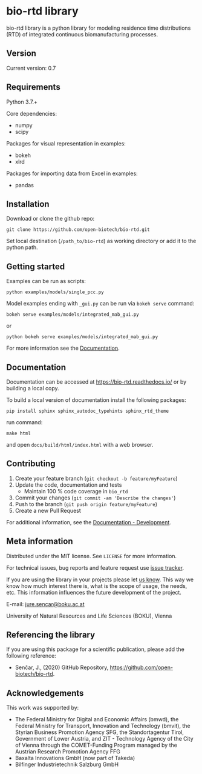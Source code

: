 # bio-rtd library
bio-rtd library is a python library for modeling
residence time distributions (RTD)
of integrated continuous biomanufacturing processes.

## Version
Current version: 0.7

## Requirements

Python 3.7.+

Core dependencies:

- numpy
- scipy

Packages for visual representation in examples:

- bokeh
- xlrd

Packages for importing data from Excel in examples:

* pandas

## Installation

Download or clone the github repo:

    git clone https://github.com/open-biotech/bio-rtd.git

Set local destination (`/path_to/bio-rtd`) as working directory
or add it to the python path.


## Getting started

Examples can be run as scripts:

    python examples/models/single_pcc.py

Model examples ending with `_gui.py`
can be run via `bokeh serve` command:

    bokeh serve examples/models/integrated_mab_gui.py
    
or
    
    python bokeh serve examples/models/integrated_mab_gui.py

For more information see the [Documentation](https://bio-rtd.readthedocs.io/).

## Documentation

Documentation can be accessed at https://bio-rtd.readthedocs.io/ or by building a local copy.

To build a local version of documentation install the following packages:

    pip install sphinx sphinx_autodoc_typehints sphinx_rtd_theme

run command:

    make html

and open `docs/build/html/index.html` with a web browser.

## Contributing

1. Create your feature branch (`git checkout -b feature/myFeature`)
2. Update the code, documentation and tests
   * Maintain 100 % code coverage in `bio_rtd`
3. Commit your changes (`git commit -am 'Describe the changes'`)
4. Push to the branch (`git push origin feature/myFeature`)
5. Create a new Pull Request

For additional information, see the
[Documentation - Development](https://bio-rtd.readthedocs.io/en/latest/user_guide/development.html).


## Meta information

Distributed under the MIT license. See ``LICENSE`` for more information.

For technical issues, bug reports and feature request use
[issue tracker](https://github.com/open-biotech/bio-rtd/issues).

If you are using the library in your projects please let 
[us know](mailto:jure.sencar@boku.ac.at).
This way we know how much interest there is, what is the scope of usage,
the needs, etc. This information influences the future development of the project.


E-mail: [jure.sencar@boku.ac.at](mailto:jure.sencar@boku.ac.at)

University of Natural Resources and Life Sciences (BOKU), Vienna

## Referencing the library

 If you are using this package for a scientific publication,
 please add the following reference:

* Senčar, J., (2020) GitHub Repository,
   https://github.com/open-biotech/bio-rtd.

## Acknowledgements
This work was supported by:

- The Federal Ministry for Digital and
  Economic Affairs (bmwd), the Federal Ministry for Transport,
  Innovation and Technology (bmvit),
  the Styrian Business Promotion Agency SFG,
  the Standortagentur Tirol,
  Government of Lower Austria,
  and ZIT - Technology Agency of the City of Vienna
  through the COMET-Funding Program managed
  by the Austrian Research Promotion Agency FFG
- Baxalta Innovations GmbH (now part of Takeda)
- Bilfinger Industrietechnik Salzburg GmbH
